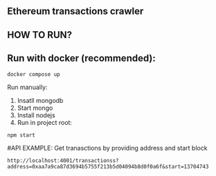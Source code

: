 ## Ethereum transactions crawler

## HOW TO RUN?

## Run with docker (recommended):
```
docker compose up
```

Run manually:

1. Insatll mongodb 
2. Start mongo
2. Install nodejs
3. Run in project root:

```
npm start
```


#API EXAMPLE:
Get tranasctions by providing address and start block
```
http://localhost:4001/transactionss?address=0xaa7a9ca87d3694b5755f213b5d04094b8d0f0a6f&start=13704743
```

